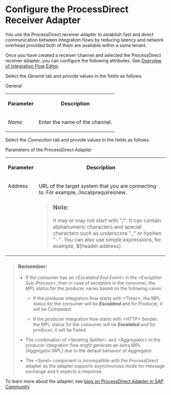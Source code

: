 <!-- loio5b7327df4f874e4986e4e397e5aab3b8 -->

# Configure the ProcessDirect Receiver Adapter

You use the ProcessDirect receiver adapter to establish fast and direct communication between integration flows by reducing latency and network overhead provided both of them are available within a same tenant.

Once you have created a receiver channel and selected the ProcessDirect receiver adapter, you can configure the following attributes. See [Overview of Integration Flow Editor](overview-of-integration-flow-editor-db10beb.md).

Select the *General* tab and provide values in the fields as follows.

<a name="loio5b7327df4f874e4986e4e397e5aab3b8__table_gp3_pyq_yjb"/>General


<table>
<tr>
<th valign="top">

Parameter



</th>
<th valign="top">

Description



</th>
</tr>
<tr>
<td valign="top">

*Name*



</td>
<td valign="top">

Enter the name of the channel.



</td>
</tr>
</table>

Select the *Connection* tab and provide values in the fields as follows.

<a name="loio5b7327df4f874e4986e4e397e5aab3b8__table_t4j_13y_3cb"/>Parameters of the ProcessDirect Adapter


<table>
<tr>
<th valign="top">

Parameter



</th>
<th valign="top">

Description



</th>
</tr>
<tr>
<td valign="top">

Address



</td>
<td valign="top">

URL of the target system that you are connecting to. For example, /localiprequiresnew.

> ### Note:  
> It may or may not start with "/". It can contain alphanumeric characters and special characters such as underscore "\_" or hyphen "-". You can also use simple expressions, for example, $\{header.address\}.



</td>
</tr>
</table>

> ### Remember:  
> -   If the consumer has an *<Escalated End Event\>* in the *<Exception Sub-Process\>*, then in case of exception in the consumer, the MPL status for the producer varies based on the following cases:
>     -   If the producer integration flow starts with *<Timer\>*, the MPL status for the consumer will be ***Escalated*** and for Producer, it will be Completed.
> 
>     -   If the producer integration flow starts with *<HTTP\>* Sender, the MPL status for the consumer will be ***Escalated*** and for producer, it will be Failed.
> 
> 
> -   The combination of *<Iterating Splitter\>* and *<Aggregator\>* in the producer integration flow might generate an extra MPL \(Aggregator MPL\) due to the default behavior of Aggregator.
> -   The *<Send\>* component is incompatible with the ProcessDirect adapter as the adapter supports asynchronous mode for message exchange and it expects a response.

To learn more about the adapter, see [blog on ProcessDirect Adapter in SAP Community](https://blogs.sap.com/2018/02/14/processdirect-adapter/).

